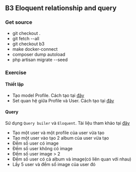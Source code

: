 ## B3 Eloquent relationship and query

### Get source
- git checkout .
- git fetch --all
- git checkout b3
- make docker-connect
- composer dump autoload
- php artisan migrate --seed

### Exercise
#### Thiết lập
- Tạo model Profile. Cách tạo tại [đây](https://laravel.com/docs/5.8/eloquent)
- Set quan hệ giữa Profile và User. Cách tạo tại [đây](https://laravel.com/docs/5.8/eloquent-relationships#one-to-one)
#### Query
Sử dụng `Query builer` và `Eloquent`. Tài liệu tham khảo tại [đây](https://laravel.com/docs/5.8/eloquent-relationships#querying-relations) 
- Tạo một user và một profile của user vừa tạo
- Tạo một user vào tạo 2 album của user vừa tạo
- Đếm số user có image
- Đếm số user không có image
- Đếm số user image > 2
- Đếm số user có cả album và image(có liên quan với nhau)
- Lấy 5 user và đếm số image của user đó